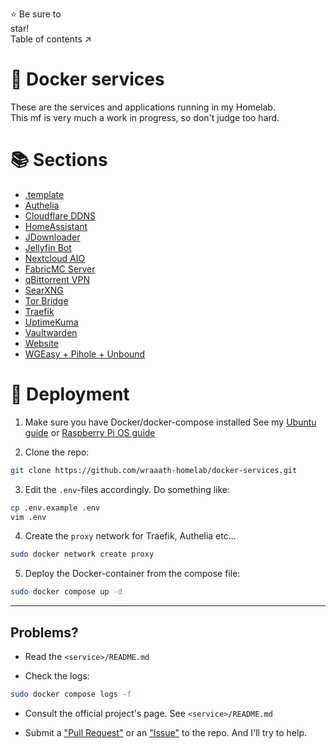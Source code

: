 ⭐ Be sure to star!                                                                   Table of contents ↗️

# 🐳 Docker services
These are the services and applications running in my Homelab. \
This mf is very much a work in progress, so don't judge too hard.

# 📚 Sections
* [.template](.template/)
* [Authelia](authelia/)
* [Cloudflare DDNS](cloudflare-ddns/)
* [HomeAssistant](homeassistant/)
* [JDownloader](jdownloader/)
* [Jellyfin Bot](jellyfin-bot/)
* [Nextcloud AIO](nextcloud-aio/)
* [FabricMC Server](fabricmc-server/)
* [qBittorrent VPN](qbittorrent-vpn/)
* [SearXNG](searxng/)
* [Tor Bridge](tor-bridge/)
* [Traefik](traefik/)
* [UptimeKuma](uptimekuma/)
* [Vaultwarden](vaultwarden/)
* [Website](website/)
* [WGEasy + Pihole + Unbound](wgeasy-pihole-unbound/)

# 🚀 Deployment
1. Make sure you have Docker/docker-compose installed
See my [Ubuntu guide](https://github.com/wraaath-homelab/docker-services/wiki/Docker#ubuntu-install-compose-v2) or [Raspberry Pi OS guide](https://github.com/wraaath-homelab/docker-services/wiki/Docker#raspberry-pi-os-install-compose-v2)

2. Clone the repo:
```bash
git clone https://github.com/wraaath-homelab/docker-services.git
```

3. Edit the `.env`-files accordingly. Do something like:
```bash
cp .env.example .env
vim .env
```

4. Create the `proxy` network for Traefik, Authelia etc...
```bash
sudo docker network create proxy
```

5. Deploy the Docker-container from the compose file:
```bash
sudo docker compose up -d
```

---

## Problems?
* Read the `<service>/README.md`

* Check the logs:
```bash
sudo docker compose logs -f
```

* Consult the official project's page. See `<service>/README.md`

* Submit a ["Pull Request"](https://github.com/wraaath-homelab/docker-services/pulls) or an ["Issue"](https://github.com/wraaath-homelab/docker-services/issues) to the repo. And I'll try to help.

